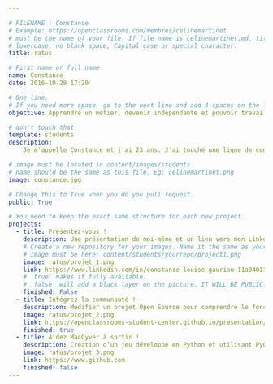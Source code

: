 ```yaml
---

# FILENAME : Constance
# Example: https://openclassrooms.com/membres/celinemartinet
# must be the name of your file. If file name is celinemartinet.md, title is celinemartinet.
# lowercase, no blank space, Capital case or special character.
title: ratus

# First name or full name
name: Constance
date: 2016-10-28 17:20

# One line.
# If you need more space, go to the next line and add 4 spaces on the left, as in 'description'.
objective: Apprendre un métier, devenir indépendante et pouvoir travailler d'un bureau ou dans mon canapé.

# don't touch that
template: students
description:
    Je m'appelle Constance et j'ai 23 ans. J'ai touché une ligne de code pour la première fois à 13 ans et j'ai tout de suite adoré ça. Je suis la formation python sur OpenClassrooms.

# image must be located in content/images/students
# name should be the same as this file. Eg: celinemartinet.png
image: constance.jpg

# Change this to True when you do you pull request.
public: True

# You need to keep the exact same structure for each new project.
projects:
  - title: Présentez-vous !
    description: Une présentation de moi-même et un lien vers mon LinkedIn 
    # Create a new repository for your images. Name it the same as your nickname and profile picture.
    # Image must be here: content/students/yourrepo/project1.png
    image: ratus/projet_1.png
    link: https://www.linkedin.com/in/constance-louise-gauriau-11a040117?lipi=urn%3Ali%3Apage%3Ad_flagship3_profile_view_base%3B3BF9pYcdRkeg5I0NEV%2BLiA%3D%3Dl
    # 'true' makes it fully available.
    # 'false' will add a black layer on the picture. IT WILL BE PUBLIC!
    finished: False
  - title: Intégrez la communauté !
    description: Modifier un projet Open Source pour comprendre le fonctionnement de Git, de Github et des pull requests. 
    image: ratus/projet_2.png
    link: https://openclassrooms-student-center.github.io/presentation/students/ratus.html
    finished: true
  - title: Aidez MacGyver à sortir !
    description: Création d’un jeu développé en Python et utilisant PyGame.
    image: ratus/projet_3.png
    link: https://www.github.com
    finished: false
---
```

